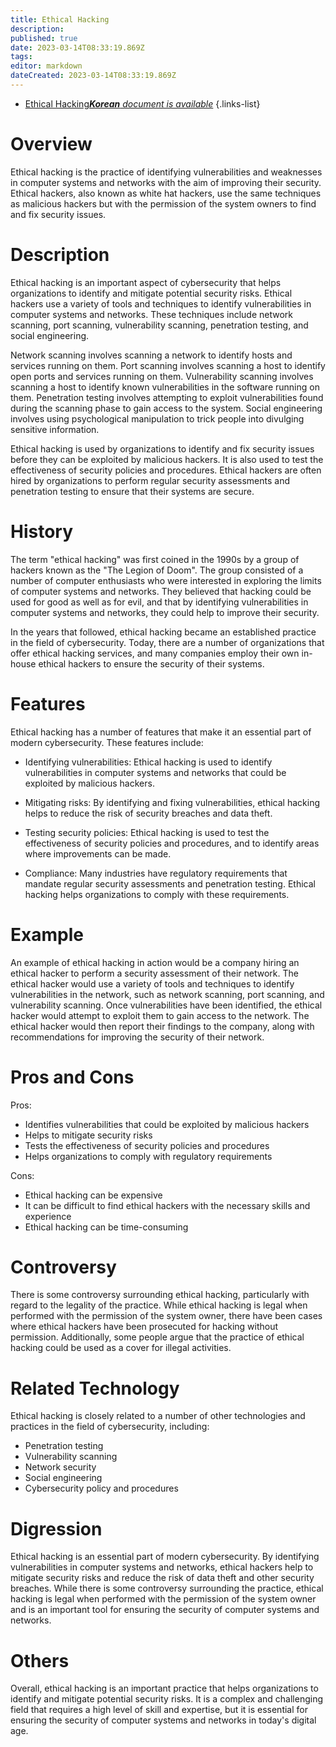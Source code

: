 ```yaml
---
title: Ethical Hacking
description: 
published: true
date: 2023-03-14T08:33:19.869Z
tags: 
editor: markdown
dateCreated: 2023-03-14T08:33:19.869Z
---
```


- [Ethical Hacking***Korean** document is available*](/ko/Knowledge-base/Dictionary/ethical-hacking)
{.links-list}



# Overview

Ethical hacking is the practice of identifying vulnerabilities and weaknesses in computer systems and networks with the aim of improving their security. Ethical hackers, also known as white hat hackers, use the same techniques as malicious hackers but with the permission of the system owners to find and fix security issues.

# Description

Ethical hacking is an important aspect of cybersecurity that helps organizations to identify and mitigate potential security risks. Ethical hackers use a variety of tools and techniques to identify vulnerabilities in computer systems and networks. These techniques include network scanning, port scanning, vulnerability scanning, penetration testing, and social engineering.

Network scanning involves scanning a network to identify hosts and services running on them. Port scanning involves scanning a host to identify open ports and services running on them. Vulnerability scanning involves scanning a host to identify known vulnerabilities in the software running on them. Penetration testing involves attempting to exploit vulnerabilities found during the scanning phase to gain access to the system. Social engineering involves using psychological manipulation to trick people into divulging sensitive information.

Ethical hacking is used by organizations to identify and fix security issues before they can be exploited by malicious hackers. It is also used to test the effectiveness of security policies and procedures. Ethical hackers are often hired by organizations to perform regular security assessments and penetration testing to ensure that their systems are secure.

# History

The term "ethical hacking" was first coined in the 1990s by a group of hackers known as the "The Legion of Doom". The group consisted of a number of computer enthusiasts who were interested in exploring the limits of computer systems and networks. They believed that hacking could be used for good as well as for evil, and that by identifying vulnerabilities in computer systems and networks, they could help to improve their security.

In the years that followed, ethical hacking became an established practice in the field of cybersecurity. Today, there are a number of organizations that offer ethical hacking services, and many companies employ their own in-house ethical hackers to ensure the security of their systems.

# Features

Ethical hacking has a number of features that make it an essential part of modern cybersecurity. These features include:

- Identifying vulnerabilities: Ethical hacking is used to identify vulnerabilities in computer systems and networks that could be exploited by malicious hackers.

- Mitigating risks: By identifying and fixing vulnerabilities, ethical hacking helps to reduce the risk of security breaches and data theft.

- Testing security policies: Ethical hacking is used to test the effectiveness of security policies and procedures, and to identify areas where improvements can be made.

- Compliance: Many industries have regulatory requirements that mandate regular security assessments and penetration testing. Ethical hacking helps organizations to comply with these requirements.

# Example

An example of ethical hacking in action would be a company hiring an ethical hacker to perform a security assessment of their network. The ethical hacker would use a variety of tools and techniques to identify vulnerabilities in the network, such as network scanning, port scanning, and vulnerability scanning. Once vulnerabilities have been identified, the ethical hacker would attempt to exploit them to gain access to the network. The ethical hacker would then report their findings to the company, along with recommendations for improving the security of their network.

# Pros and Cons

Pros:

- Identifies vulnerabilities that could be exploited by malicious hackers
- Helps to mitigate security risks
- Tests the effectiveness of security policies and procedures
- Helps organizations to comply with regulatory requirements

Cons:

- Ethical hacking can be expensive
- It can be difficult to find ethical hackers with the necessary skills and experience
- Ethical hacking can be time-consuming

# Controversy

There is some controversy surrounding ethical hacking, particularly with regard to the legality of the practice. While ethical hacking is legal when performed with the permission of the system owner, there have been cases where ethical hackers have been prosecuted for hacking without permission. Additionally, some people argue that the practice of ethical hacking could be used as a cover for illegal activities.

# Related Technology

Ethical hacking is closely related to a number of other technologies and practices in the field of cybersecurity, including:

- Penetration testing
- Vulnerability scanning
- Network security
- Social engineering
- Cybersecurity policy and procedures

# Digression

Ethical hacking is an essential part of modern cybersecurity. By identifying vulnerabilities in computer systems and networks, ethical hackers help to mitigate security risks and reduce the risk of data theft and other security breaches. While there is some controversy surrounding the practice, ethical hacking is legal when performed with the permission of the system owner and is an important tool for ensuring the security of computer systems and networks. 

# Others

Overall, ethical hacking is an important practice that helps organizations to identify and mitigate potential security risks. It is a complex and challenging field that requires a high level of skill and expertise, but it is essential for ensuring the security of computer systems and networks in today's digital age.